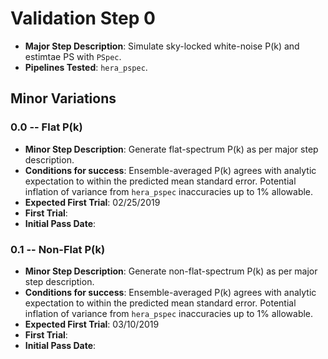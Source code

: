 # Validation Step 0

* **Major Step Description**: Simulate sky-locked white-noise P(k) and estimtae PS with ``PSpec``.
* **Pipelines Tested**: ``hera_pspec``.

## Minor Variations

### 0.0 -- Flat P(k)

* **Minor Step Description**: Generate flat-spectrum P(k) as per major step description.
* **Conditions for success**: Ensemble-averaged P(k) agrees with analytic expectation to within the predicted mean standard error. Potential inflation of variance from ``hera_pspec`` inaccuracies up to 1% allowable.
* **Expected First Trial**: 02/25/2019
* **First Trial**:
* **Initial Pass Date**:


### 0.1 -- Non-Flat P(k)

* **Minor Step Description**: Generate non-flat-spectrum P(k) as per major step description.
* **Conditions for success**: Ensemble-averaged P(k) agrees with analytic expectation to within the predicted mean standard error. Potential inflation of variance from ``hera_pspec`` inaccuracies up to 1% allowable.
* **Expected First Trial**: 03/10/2019
* **First Trial**:
* **Initial Pass Date**:
